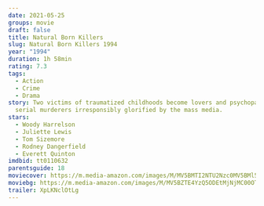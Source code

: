 ```yaml
---
date: 2021-05-25
groups: movie
draft: false
title: Natural Born Killers
slug: Natural Born Killers 1994
year: "1994"
duration: 1h 58min
rating: 7.3
tags:
  - Action
  - Crime
  - Drama
story: Two victims of traumatized childhoods become lovers and psychopathic
  serial murderers irresponsibly glorified by the mass media.
stars:
  - Woody Harrelson
  - Juliette Lewis
  - Tom Sizemore
  - Rodney Dangerfield
  - Everett Quinton
imdbid: tt0110632
parentsguide: 18
moviecover: https://m.media-amazon.com/images/M/MV5BMTI2NTU2Nzc0MV5BMl5BanBnXkFtZTcwMzY1OTM2MQ@@._V1_FMjpg_UX338_.jpg
moviebg: https://m.media-amazon.com/images/M/MV5BZTE4YzQ5ODEtMjNjMC00OTBiLTkwMTktMDFlMDcyYjkyM2MwXkEyXkFqcGdeQXVyOTc5MDI5NjE@._V1_FMjpg_UX1280_.jpg
trailer: XpLKNclOtLg
---
```

